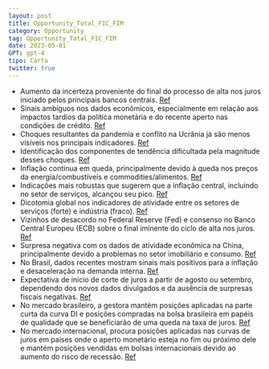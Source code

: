 ```yaml
---
layout: post
title: Opportunity_Total_FIC_FIM
category: Opportunity
tag: Opportunity_Total_FIC_FIM
date: 2023-05-01
GPT: gpt-4
tipo: Carta
twitter: true
---
```


- Aumento da incerteza proveniente do final do processo de alta nos juros iniciado pelos principais bancos centrais. 
<a href="#" onclick="search_on_pdf('alta nos juros pelos principais bancos centrais, observamos no mês de maio um aumento de incerteza ')">Ref</a>
- Sinais ambíguos nos dados econômicos, especialmente em relação aos impactos tardios da política monetária e do recente aperto nas condições de crédito.
<a href="#" onclick="search_on_pdf('impactos defasados da política monetária e do aperto recente nas condições de crédito tem gerado di')">Ref</a>
- Choques resultantes da pandemia e conflito na Ucrânia já são menos visíveis nos principais indicadores.
<a href="#" onclick="search_on_pdf('associados à pandemia e ao conflito na Ucrânia já se dissipam nos principais indicadores, a identif')">Ref</a>
- Identificação dos componentes de tendência dificultada pela magnitude desses choques.
<a href="#" onclick="search_on_pdf('associados à pandemia e ao conflito na Ucrânia já se dissipam nos principais indicadores, a identif')">Ref</a>
- Inflação continua em queda, principalmente devido à queda nos preços da energia/combustíveis e commodities/alimentos.
<a href="#" onclick="search_on_pdf('mostram, de forma geral, quedas contínuas, com grande contribuição dos componentes de energia/combu')">Ref</a>
- Indicações mais robustas que sugerem que a inflação central, incluindo no setor de serviços, alcançou seu pico.
<a href="#" onclick="search_on_pdf('associados à pandemia e ao conflito na Ucrânia já se dissipam nos principais indicadores, a identif')">Ref</a>
- Dicotomia global nos indicadores de atividade entre os setores de serviços (forte) e indústria (fraco).
<a href="#" onclick="search_on_pdf('movimento descendente nos núcleos será suficiente para a convergência da inflação a patamares neutr')">Ref</a>
- Vizinhos de desacordo no Federal Reserve (Fed) e consenso no Banco Central Europeu (ECB) sobre o final iminente do ciclo de alta nos juros.
<a href="#" onclick="search_on_pdf('esperadas do Federal Reserve (Fed) e do Banco Central Europeu (ECB). As comunicações do Fed mostrar')">Ref</a>
- Surpresa negativa com os dados de atividade econômica na China, principalmente devido a problemas no setor imobiliário e consumo.
<a href="#" onclick="search_on_pdf('China, tanto no lado dos investimentos, que ainda sentem a crise ocorrida no setor imobiliário, com')">Ref</a>
- No Brasil, dados recentes mostram sinais mais positivos para a inflação e desaceleração na demanda interna.
<a href="#" onclick="search_on_pdf('ouvidoria@opportunity.com.brWWW.OPPORTUNITY.COM.BR OPPORTUNITY@OPPORTUNITY.COM.BRNo Brasil, os úl')">Ref</a>
- Expectativa de início de corte de juros a partir de agosto ou setembro, dependendo dos novos dados divulgados e da ausência de surpresas fiscais negativas.
<a href="#" onclick="search_on_pdf('e considerando um resultado favorável das discussões a respeito das metas de inflação (que deverão ')">Ref</a>
- No mercado brasileiro, a gestora mantém posições aplicadas na parte curta da curva DI e posições compradas na bolsa brasileira em papéis de qualidade que se beneficiarão de uma queda na taxa de juros.
<a href="#" onclick="search_on_pdf('a re-ancorar as expectativas inflacionárias. Mantemos também posição comprada na bolsa brasileira e')">Ref</a>
- No mercado internacional, procura posições aplicadas nas curvas de juros em países onde o aperto monetário esteja no fim ou próximo dele e mantém posições vendidas em bolsas internacionais devido ao aumento do risco de recessão.
<a href="#" onclick="search_on_pdf('a re-ancorar as expectativas inflacionárias. Mantemos também posição comprada na bolsa brasileira e')">Ref</a>
